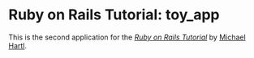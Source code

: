 # Ruby on Rails Tutorial: toy_app

This is the second application for the
[*Ruby on Rails Tutorial*](http://www.railstutorial.org/)
by [Michael Hartl](http://www.michaelhartl.com/).